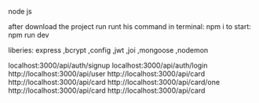 node js

after download the project run 
runt his command in terminal: npm i
to start: npm run dev 

liberies: express ,bcrypt ,config ,jwt ,joi ,mongoose ,nodemon





<!-- !create new user (no token require) -->
<!-- ?method : POST -->
<!-- route --> localhost:3000/api/auth/signup
<!-- body --
{
"email":"2@2.com",
"name": "bob",
"password":"1234"
}
-->

<!-- ! login -->
<!-- ? method: POST -->
<!-- route --> localhost:3000/api/auth/login
<!-- body --
{
    "email":"2@2.com",
    "password":"1234"
}
-->

<!-- !get user information (require to send token in header) -->
<!-- ? method: GET -->
<!-- route: --> http://localhost:3000/api/user

<!-- !create card(require user token) -->
<!-- ? method: POST -->
<!-- route --> http://localhost:3000/api/card
<!-- body --
{
"bizName":"coca-cola",
"bizDescription":"drink factory",
"bizPostal":"rehovot 24/2",
"bizNumber":"042-2341042",
"bizImage":"https://s3-symbol-logo.tradingview.com/coca-cola--600.png"
}
-->

<!-- !get all user cards(require user token) -->
<!-- ? method: GET -->
<!-- route --> http://localhost:3000/api/card

<!-- !get user card by id(require user token) -->
<!-- ? method: GET -->
<!-- route --> http://localhost:3000/api/card/one
<!-- body -- _id = id of the objectId created in mongoDB
{
"_id":"6203dcb404835913241d52e7"
}
-->

<!-- !update card(require user token) -->
<!--  ? method: PUT -->
<!-- route --> http://localhost:3000/api/card
<!-- body --
{
"_id":"6203dcb404835913241d52e7",
"bizName":"fanta-cola",
"bizDescription":"drink factory",
"bizPostal":"rehovot 24/2",
"bizNumber":"042-2341042",
"bizImage":"https://s3-symbol-logo.tradingview.com/coca-cola--600.png"
}
-->

<!-- !delete card(require user token) -->
<!-- ?method: DELETE -->
<!-- route --> http://localhost:3000/api/card
<!-- body -- id of the objectID want to delete
{
    "_id":"6203dcb404835913241d52e7"
}
-->

